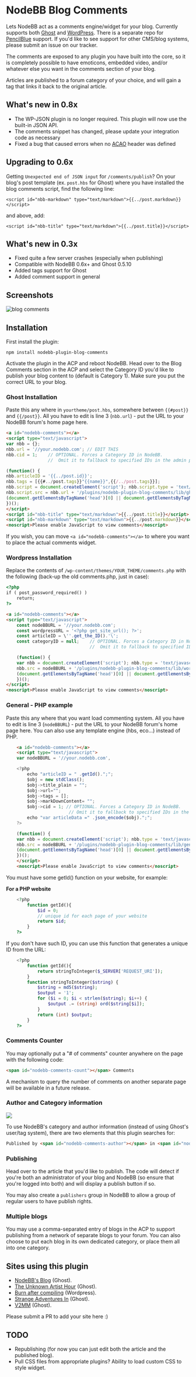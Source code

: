# NodeBB Blog Comments

Lets NodeBB act as a comments engine/widget for your blog. Currently supports both [Ghost](https://ghost.org/) and [WordPress](http://wordpress.org/). There is a separate repo for [PencilBlue](https://github.com/theunknownartisthour/nodebb-comments-pencilblue) support. If you'd like to see support for other CMS/blog systems, please submit an issue on our tracker.

The comments are exposed to any plugin you have built into the core, so it is completely possible to have emoticons, embedded video, and/or whatever else you want in the comments section of your blog.

Articles are published to a forum category of your choice, and will gain a tag that links it back to the original article.


## What's new in 0.8x

* The WP-JSON plugin is no longer required. This plugin will now use the built-in JSON API.
* The comments snippet has changed, please update your integration code as necessary
* Fixed a bug that caused errors when no [ACAO](https://developer.mozilla.org/en-US/docs/Web/HTTP/Headers/Access-Control-Allow-Origin) header was defined


## Upgrading to 0.6x

Getting `Unexpected end of JSON input` for `/comments/publish`? On your blog's post template (ex. `post.hbs` for Ghost) where you have installed the blog comments script, find the following line:

```
<script id="nbb-markdown" type="text/markdown">{{../post.markdown}}</script>
```

and above, add:

```
<script id="nbb-title" type="text/markdown">{{../post.title}}</script>
```


## What's new in 0.3x

* Fixed quite a few server crashes (especially when publishing)
* Compatible with NodeBB 0.6x+ and Ghost 0.5.10
* Added tags support for Ghost
* Added comment support in general

## Screenshots

![blog comments](http://i.imgur.com/pPO42Hy.png)

## Installation

First install the plugin:

    npm install nodebb-plugin-blog-comments

Activate the plugin in the ACP and reboot NodeBB. Head over to the Blog Comments section in the ACP and select the Category ID you'd like to publish your blog content to (default is Category 1). Make sure you put the correct URL to your blog.

### Ghost Installation

Paste this any where in `yourtheme/post.hbs`, somewhere between `{{#post}}` and `{{/post}}`. All you have to edit is line 3 (`nbb.url`) - put the URL to your NodeBB forum's home page here.

```html
<a id="nodebb-comments"></a>
<script type="text/javascript">
var nbb = {};
nbb.url = '//your.nodebb.com'; // EDIT THIS
nbb.cid = 1;	// OPTIONAL. Forces a Category ID in NodeBB.
				//  Omit it to fallback to specified IDs in the admin panel.

(function() {
nbb.articleID = '{{../post.id}}';
nbb.tags = [{{#../post.tags}}"{{name}}",{{/../post.tags}}];
nbb.script = document.createElement('script'); nbb.script.type = 'text/javascript'; nbb.script.async = true;
nbb.script.src = nbb.url + '/plugins/nodebb-plugin-blog-comments/lib/ghost.js';
(document.getElementsByTagName('head')[0] || document.getElementsByTagName('body')[0]).appendChild(nbb.script);
})();
</script>
<script id="nbb-title" type="text/markdown">{{../post.title}}</script>
<script id="nbb-markdown" type="text/markdown">{{../post.markdown}}</script>
<noscript>Please enable JavaScript to view comments</noscript>
```

If you wish, you can move `<a id="nodebb-comments"></a>` to where you want to place the actual comments widget.

### Wordpress Installation

Replace the contents of `/wp-content/themes/YOUR_THEME/comments.php` with the following (back-up the old comments.php, just in case):

```html
<?php
if ( post_password_required() )
	return;
?>

<a id="nodebb-comments"></a>
<script type="text/javascript">
	const nodeBBURL = '//your.nodebb.com';
	const wordpressURL = '<?php get_site_url(); ?>';
	const articleID = \''.get_the_ID().'\';
	const categoryID = null; 	// OPTIONAL. Forces a Category ID in NodeBB.
								//  Omit it to fallback to specified IDs in the admin panel.

	(function() {
	var nbb = document.createElement('script'); nbb.type = 'text/javascript'; nbb.async = true;
	nbb.src = nodeBBURL + '/plugins/nodebb-plugin-blog-comments/lib/wordpress.js';
	(document.getElementsByTagName('head')[0] || document.getElementsByTagName('body')[0]).appendChild(nbb);
	})();
</script>
<noscript>Please enable JavaScript to view comments</noscript>
```

### General - PHP example
Paste this any where that you want load commenting system. All you have to edit is line 3 (`nodeBBURL`) - put the URL to your NodeBB forum's home page here. You can also use any template engine (hbs, eco...) instead of PHP.

```html
	<a id="nodebb-comments"></a>
	<script type="text/javascript">
	var nodeBBURL = '//your.nodebb.com',

	<?php
		echo "articleID = " .getId().";";
		$obj = new stdClass();
		$obj->title_plain = "";
		$obj->url="";
		$obj->tags = [];
		$obj->markDownContent= "";
		$obj->cid = 1; // OPTIONAL. Forces a Category ID in NodeBB.
						// Omit it to fallback to specified IDs in the admin panel.
		echo "var articleData =" .json_encode($obj).";";
	?>

	(function() {
	var nbb = document.createElement('script'); nbb.type = 'text/javascript'; nbb.async = true;
	nbb.src = nodeBBURL + '/plugins/nodebb-plugin-blog-comments/lib/generalphp.js';
	(document.getElementsByTagName('head')[0] || document.getElementsByTagName('body')[0]).appendChild(nbb);
	})();
	</script>
	<noscript>Please enable JavaScript to view comments</noscript>
```

You must have some getId() function on your website, for example:

**For a PHP website**

```php
    <?php
        function getId(){
            $id = 0;
            // unique id for each page of your website
            return $id;
        }
    ?>
```

If you don't have such ID, you can use this function that generates a unique ID from the URL:

```php
    <?php
        function getId(){
            return stringToInteger($_SERVER['REQUEST_URI']);
        }
        function stringToInteger($string) {
            $string = md5($string);
            $output = '1';
            for ($i = 0; $i < strlen($string); $i++) {
                $output .= (string) ord($string[$i]);
            }
            return (int) $output;
        }
    ?>
```

### Comments Counter


You may optionally put a "# of comments" counter anywhere on the page with the following code:

```html
<span id="nodebb-comments-count"></span> Comments
```

A mechanism to query the number of comments on another separate page will be available in a future release.

### Author and Category information

![](http://i.imgur.com/NyLs4LQ.png)

To use NodeBB's category and author information (instead of using Ghost's user/tag system), there are two elements that this plugin searches for:

```html
Published by <span id="nodebb-comments-author"></span> in <span id="nodebb-comments-category"></span>
```

### Publishing

Head over to the article that you'd like to publish. The code will detect if you're both an administrator of your blog and NodeBB (so ensure that you're logged into both) and will display a publish button if so.

You may also create a `publishers` group in NodeBB to allow a group of regular users to have publish rights.


### Multiple blogs

You may use a comma-separated entry of blogs in the ACP to support publishing from a network of separate blogs to your forum. You can also choose to put each blog in its own dedicated category, or place them all into one category.

## Sites using this plugin

* [NodeBB's Blog](http://blog.nodebb.org) (Ghost).
* [The Unknown Artist Hour](http://theunknownartisthour.com) (Ghost).
* [Burn after compiling](http://burnaftercompiling.com) (Wordpress).
* [Strange Adventures In](https://strangeadventures.in) (Ghost).
* [V2MM](https://v2mm.tech) (Ghost).

Please submit a PR to add your site here :)

## TODO

* Republishing (for now you can just edit both the article and the published blog).
* Pull CSS files from appropriate plugins? Ability to load custom CSS to style widget.
